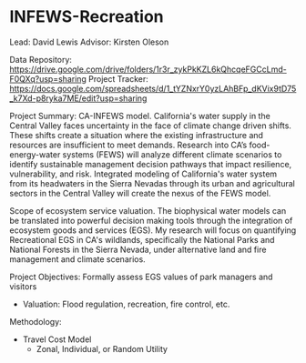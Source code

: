 # INFEWS-Recreation

Lead: David Lewis 
Advisor: Kirsten Oleson

Data Repository: https://drive.google.com/drive/folders/1r3r_zykPkKZL6kQhcqeFGCcLmd-F0QXq?usp=sharing
Project Tracker: https://docs.google.com/spreadsheets/d/1_tYZNxrY0yzLAhBFp_dKVix9tD75_k7Xd-p8ryka7ME/edit?usp=sharing

Project Summary:
CA-INFEWS model. California's water supply in the Central Valley faces uncertainty in the face of climate change driven shifts. These shifts create a situation where the existing infrastructure and resources are insufficient to meet demands. Research into CA’s food-energy-water systems (FEWS) will analyze different climate scenarios to identify sustainable management decision pathways that impact resilience, vulnerability, and risk. Integrated modeling of California's water system from its headwaters in the Sierra Nevadas through its urban and agricultural sectors in the Central Valley will create the nexus of the FEWS model. 

Scope of ecosystem service valuation. The biophysical water models can be translated into powerful decision making tools through the integration of ecosystem goods and services (EGS). My research will focus on quantifying Recreational EGS in CA's wildlands, specifically the National Parks and National Forests in the Sierra Nevada, under alternative land and fire management and climate scenarios. 


Project Objectives:
Formally assess EGS values of park managers and visitors
 - Valuation: Flood regulation, recreation, fire control, etc.

Methodology:
 - Travel Cost Model
    - Zonal, Individual, or Random Utility